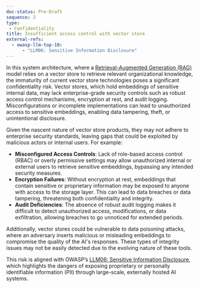 ```yaml
---
doc-status: Pre-Draft
sequence: 2
type:
 - Confidentiality
title: Insufficient access control with vector store
external-refs:
  - owasp-llm-top-10:
      - "LLM06: Sensitive Information Disclosure"
---
```


In this system architecture, where a [Retrieval-Augmented Generation (RAG)](https://cloud.google.com/use-cases/retrieval-augmented-generation) model relies on a vector store to retrieve relevant organizational knowledge, the immaturity of current vector store technologies poses a significant confidentiality risk. Vector stores, which hold embeddings of sensitive internal data, may lack enterprise-grade security controls such as robust access control mechanisms, encryption at rest, and audit logging. Misconfigurations or incomplete implementations can lead to unauthorized access to sensitive embeddings, enabling data tampering, theft, or unintentional disclosure.

Given the nascent nature of vector store products, they may not adhere to enterprise security standards, leaving gaps that could be exploited by malicious actors or internal users. For example:

- **Misconfigured Access Controls**: Lack of role-based access control (RBAC) or overly permissive settings may allow unauthorized internal or external users to retrieve sensitive embeddings, bypassing any intended security measures.
- **Encryption Failures**: Without encryption at rest, embeddings that contain sensitive or proprietary information may be exposed to anyone with access to the storage layer. This can lead to data breaches or data tampering, threatening both confidentiality and integrity.
- **Audit Deficiencies**: The absence of robust audit logging makes it difficult to detect unauthorized access, modifications, or data exfiltration, allowing breaches to go unnoticed for extended periods.

Additionally, vector stores could be vulnerable to data poisoning attacks, where an adversary inserts malicious or misleading embeddings to compromise the quality of the AI's responses. These types of integrity issues may not be easily detected due to the evolving nature of these tools.

This risk is aligned with OWASP’s [LLM06: Sensitive Information Disclosure](https://genai.owasp.org/llmrisk/llm06-sensitive-information-disclosure/), which highlights the dangers of exposing proprietary or personally identifiable information (PII) through large-scale, externally hosted AI systems.